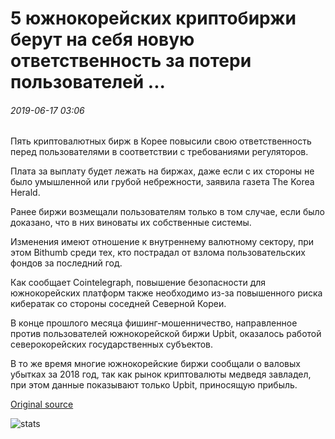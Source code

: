 # 5 южнокорейских криптобиржи берут на себя новую ответственность за потери пользователей ...

###### 2019-06-17 03:06

Пять криптовалютных бирж в Корее повысили свою ответственность перед пользователями в соответствии с требованиями регуляторов.

Плата за выплату будет лежать на биржах, даже если с их стороны не было умышленной или грубой небрежности, заявила газета The Korea Herald.

Ранее биржи возмещали пользователям только в том случае, если было доказано, что в них виноваты их собственные системы.

Изменения имеют отношение к внутреннему валютному сектору, при этом Bithumb среди тех, кто пострадал от взлома пользовательских фондов за последний год.

Как сообщает Cointelegraph, повышение безопасности для южнокорейских платформ также необходимо из-за повышенного риска кибератак со стороны соседней Северной Кореи.

В конце прошлого месяца фишинг-мошенничество, направленное против пользователей южнокорейской биржи Upbit, оказалось работой северокорейских государственных субъектов.

В то же время многие южнокорейские биржи сообщали о валовых убытках за 2018 год, так как рынок криптовалюты медведя завладел, при этом данные показывают только Upbit, приносящую прибыль.

[Original source](https://cointelegraph.com/news/5-south-korean-crypto-exchanges-take-on-new-responsibility-for-user-losses)

![stats](https://c.statcounter.com/11760860/0/a89fa40b/1/ "stats")